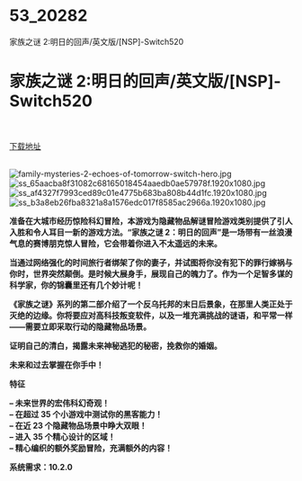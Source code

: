 # 53_20282
家族之谜 2:明日的回声/英文版/[NSP]-Switch520
# 家族之谜 2:明日的回声/英文版/[NSP]-Switch520
 <br/></br>
[下载地址](https://www.switch520.cc/article/20282 "下载地址")
<br/></br>

<p><img title="family-mysteries-2-echoes-of-tomorrow-switch-hero.jpg" src="https://www.switch520.cc/muke_img/2021_07_18_1763b44c30e10.jpg" alt="family-mysteries-2-echoes-of-tomorrow-switch-hero.jpg"><br>
<img title="ss_65aacba8f31082c68165018454aaedb0ae57978f.1920x1080.jpg" src="https://www.switch520.cc/muke_img/2021_07_18_05ccec209d1fd.jpg" alt="ss_65aacba8f31082c68165018454aaedb0ae57978f.1920x1080.jpg"><br>
<img title="ss_af4327f7993ced89c01e4775b683ba808b44d1fc.1920x1080.jpg" src="https://www.switch520.cc/muke_img/2021_07_18_ab65c389a583d.jpg" alt="ss_af4327f7993ced89c01e4775b683ba808b44d1fc.1920x1080.jpg"><br>
<img title="ss_b3a8eb26fba8321a8a1576edc017f8585ac2966a.1920x1080.jpg" src="https://www.switch520.cc/muke_img/2021_07_18_6a9bab902f4dd.jpg" alt="ss_b3a8eb26fba8321a8a1576edc017f8585ac2966a.1920x1080.jpg"></p>
<p><strong>准备在大城市经历惊险科幻冒险，本游戏为隐藏物品解谜冒险游戏类别提供了引人入胜和令人耳目一新的游戏方法。“家族之谜 2：明日的回声”是一场带有一丝浪漫气息的赛博朋克惊人冒险，它会带着你进入不太遥远的未来。</strong></p>
<p><strong>当通过网络强化的时间旅行者绑架了你的妻子，并试图将你没有犯下的罪行嫁祸与你时，世界突然颠倒。是时候大展身手，展现自己的魄力了。作为一个足智多谋的科学家，你的锦囊里还有几个妙计呢！</strong></p>
<p><strong>《家族之谜》系列的第二部介绍了一个反乌托邦的末日后景象，在那里人类正处于灭绝的边缘。你将要应对高科技叛变软件，以及一堆充满挑战的谜语，和平常一样——需要立即采取行动的隐藏物品场景。</strong></p>
<p><strong>证明自己的清白，揭露未来神秘逃犯的秘密，挽救你的婚姻。</strong></p>
<p><strong>未来和过去掌握在你手中！</strong></p>
<p><strong>特征</strong></p>
<p><strong>– 未来世界的宏伟科幻奇观！</strong><br>
<strong>– 在超过 35 个小游戏中测试你的黑客能力！</strong><br>
<strong>– 在近 23 个隐藏物品场景中睁大双眼！</strong><br>
<strong>– 进入 35 个精心设计的区域！</strong><br>
<strong>– 精心编织的额外奖励冒险，充满额外的内容！</strong></p>
<p><strong>系统需求：10.2.0</strong></p>
